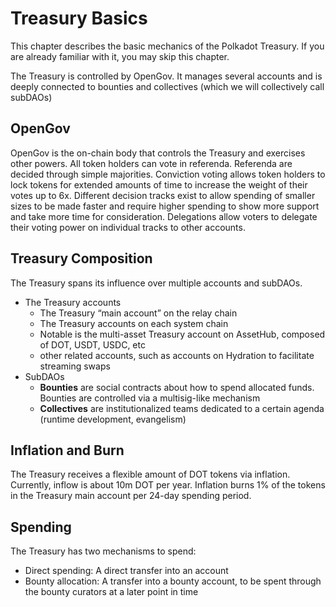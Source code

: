 # Treasury Basics

This chapter describes the basic mechanics of the Polkadot Treasury. If you are already familiar with it, you may skip this chapter.

The Treasury is controlled by OpenGov. It manages several accounts and is deeply connected to bounties and collectives (which we will collectively call subDAOs)

## **OpenGov**

OpenGov is the on-chain body that controls the Treasury and exercises other powers. All token holders can vote in referenda. Referenda are decided through simple majorities. Conviction voting allows token holders to lock tokens for extended amounts of time to increase the weight of their votes up to 6x. Different decision tracks exist to allow spending of smaller sizes to be made faster and require higher spending to show more support and take more time for consideration. Delegations allow voters to delegate their voting power on individual tracks to other accounts.

## **Treasury Composition**

The Treasury spans its influence over multiple accounts and subDAOs.

- The Treasury accounts
    - The Treasury “main account” on the relay chain
    - The Treasury accounts on each system chain
    - Notable is the multi-asset Treasury account on AssetHub, composed of DOT, USDT, USDC, etc
    - other related accounts, such as accounts on Hydration to facilitate streaming swaps
- SubDAOs
    - **Bounties** are social contracts about how to spend allocated funds. Bounties are controlled via a multisig-like mechanism
    - **Collectives** are institutionalized teams dedicated to a certain agenda (runtime development, evangelism)

## **Inflation and Burn**

The Treasury receives a flexible amount of DOT tokens via inflation. Currently, inflow is about 10m DOT per year. Inflation burns 1% of the tokens in the Treasury main account per 24-day spending period.

## **Spending**

The Treasury has two mechanisms to spend:

- Direct spending: A direct transfer into an account
- Bounty allocation: A transfer into a bounty account, to be spent through the bounty curators at a later point in time